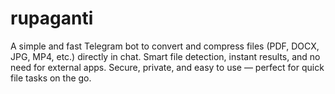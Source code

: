 # rupaganti
A simple and fast Telegram bot to convert and compress files (PDF, DOCX, JPG, MP4, etc.) directly in chat. Smart file detection, instant results, and no need for external apps. Secure, private, and easy to use — perfect for quick file tasks on the go.
